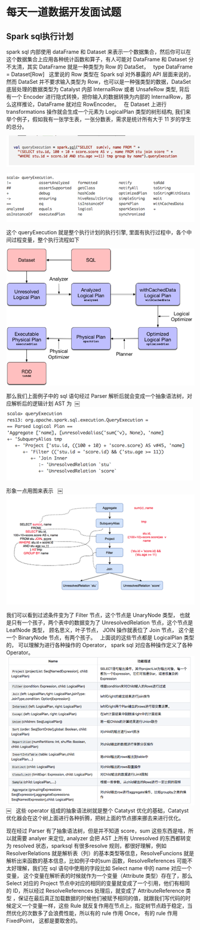 # 每天一道数据开发面试题

## Spark sql执行计划

spark sql 内部使用 dataFrame 和 Dataset 来表示一个数据集合，然后你可以在这个数据集合上应用各种统计函数和算子，有人可能对 DataFrame 和 Dataset 分不太清，其实 DataFrame 就是一种类型为 Row 的 DataSet，
 
type DataFrame = Dataset[Row]
 
这里说的 Row 类型在 Spark sql 对外暴露的 API 层面来说的， 然而 DataSet 并不要求输入类型为 Row，也可以是一种强类型的数据，DataSet 底层处理的数据类型为 Catalyst 内部 InternalRow 或者 UnsafeRow 类型, 背后有一个 Encoder 进行隐式转换，把你输入的数据转换为内部的 InternalRow，那么这样推论，DataFrame 就对应 RowEncoder。
 
在 Dataset 上进行 transformations 操作就会生成一个元素为 LogicalPlan 类型的树形结构, 我们来举个例子，假如我有一张学生表，一张分数表，需求是统计所有大于 11 岁的学生的总分。

![1587967040097](https://raw.githubusercontent.com/javaslin/typoraImg/master/typora202005/03/171458-416906.png)

![img](https://raw.githubusercontent.com/javaslin/typoraImg/master/typora202005/03/171500-57333.png)

这个 queryExecution 就是整个执行计划的执行引擎, 里面有执行过程中，各个中间过程变量，整个执行流程如下

![img](https://raw.githubusercontent.com/javaslin/typoraImg/master/typora202005/03/171504-870825.png)

那么我们上面例子中的 sql 语句经过 Parser 解析后就会变成一个抽象语法树，对应解析后的逻辑计划 AST 为 
￼![img](https://raw.githubusercontent.com/javaslin/typoraImg/master/typora202005/03/171510-997546.png)

形象一点用图来表示
 
￼![img](https://raw.githubusercontent.com/javaslin/typoraImg/master/typora202005/03/171515-188703.png)

我们可以看到过滤条件变为了 Filter 节点，这个节点是 UnaryNode 类型， 也就是只有一个孩子，两个表中的数据变为了 UnresolvedRelation 节点，这个节点是 LeafNode 类型， 顾名思义，叶子节点， JOIN 操作就表位了 Join 节点， 这个是一个 BinaryNode 节点，有两个孩子。
 
上面说的这些节点都是 LogicalPlan 类型的， 可以理解为进行各种操作的 Operator， spark sql 对应各种操作定义了各种 Operator。
 
![img](https://raw.githubusercontent.com/javaslin/typoraImg/master/typora202005/03/171523-651485.png)￼
 
这些 operator 组成的抽象语法树就是整个 Catatyst 优化的基础，Catatyst 优化器会在这个树上面进行各种折腾，把树上面的节点挪来挪去来进行优化。

现在经过 Parser 有了抽象语法树，但是并不知道 score，sum 这些东西是啥，所以就需要 analyer 来定位, analyzer 会把 AST 上所有 Unresolved 的东西都转变为 resolved 状态，sparksql 有很多resolve 规则，都很好理解，例如 ResolverRelations 就是解析表（列）的基本类型等信息，ResolveFuncions 就是解析出来函数的基本信息，比如例子中的sum 函数，ResolveReferences 可能不太好理解，我们在 sql 语句中使用的字段比如 Select name 中的 name 对应一个变量， 这个变量在解析表的时候就作为一个变量（Attribute 类型）存在了，那么 Select 对应的 Project 节点中对应的相同的变量就变成了一个引用，他们有相同的 ID，所以经过 ResolveReferences 处理后，就变成了 AttributeReference 类型 ，保证在最后真正加载数据的时候他们被赋予相同的值，就跟我们写代码的时候定义一个变量一样，这些 Rule 就反复作用在节点上，指定树节点趋于稳定，当然优化的次数多了会浪费性能，所以有的 rule 作用 Once， 有的 rule 作用 FixedPoint， 这都是要取舍的。
